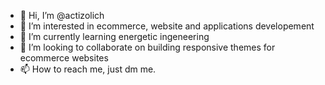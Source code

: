 - 👋 Hi, I’m @actizolich
- 👀 I’m interested in ecommerce, website and applications developement 
- 🌱 I’m currently learning energetic ingeneering
- 💞️ I’m looking to collaborate on building responsive themes for ecommerce websites 
- 📫 How to reach me, just dm me.

<!---
actizolich/actizolich is a ✨ special ✨ repository because its `README.md` (this file) appears on your GitHub profile.
You can click the Preview link to take a look at your changes.
--->
